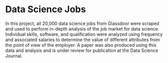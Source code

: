 # Data Science Jobs

In this project, all 20,000 data science jobs from Glassdoor were scraped and used to perform in-depth analysis of the job market for data science. Individual skills, software, and qualification were analyzed using frequency and associated salaries to determine the value of different attributes from the point of view of the employer. A paper was also produced using this data and analysis and is under review for publication at the Data Science Journal. 
